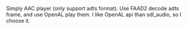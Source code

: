Simply AAC player (only support adts format). Use FAAD2 decode adts frame, and use OpenAL play them. I like OpenAL api than sdl_audio, so I choose it.